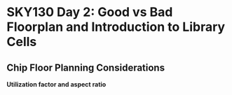 # SKY130 Day 2: Good vs Bad Floorplan and Introduction to Library Cells

## Chip Floor Planning Considerations
 **Utilization factor and aspect ratio**
